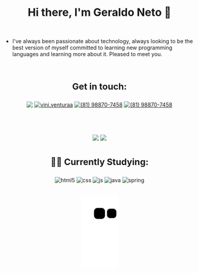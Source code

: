 
<h1 align="center">Hi there, I'm Geraldo Neto 👋</h1> <br/> 

- I've always been passionate about technology, always looking to be the best version of myself committed to learning new programming languages ​​and learning more about it. Pleased to meet you.

</br>

<h3 align="center" style="font-size:23px">Get in touch:</h3>

<p align="center">
<a href="https://www.linkedin.com/in/geraldo-neto-5b919a22b/" target="blank"><img align="center" src="https://img.shields.io/badge/LinkedIn-0077B5?style=for-the-badge&logo=linkedin&logoColor=white"/></a>
<a href="https://www.instagram.com/geraldosneto_/" target="blank"><img align="center" src="https://img.shields.io/badge/Instagram-E4405F?style=for-the-badge&logo=instagram&logoColor=white" alt="vini.venturaa"/></a>
<a href="https://api.whatsapp.com/send?phone=5581995160095&text=Ol%C3%A1%20Geraldo!%20Cheguei%20aqui%20atrav%C3%A9s%20do%20seu%20GitHub." target="blank"><img align="center" src="https://img.shields.io/badge/WhatsApp-25D366?style=for-the-badge&logo=whatsapp&logoColor=white" alt="(81) 98870-7458" /></a>
<a href="mailto:geraldospn26@gmail.com" target="blank"><img align="center" src="https://img.shields.io/badge/Gmail-D14836?style=for-the-badge&logo=gmail&logoColor=white" alt="(81) 98870-7458" /></a>
</p></br>

#

<div align="center">
  <img height="180em" src="https://github-readme-stats.vercel.app/api?username=gera26&show_icons=true&theme=merko"/>
  <img height="173em" src="https://github-readme-stats.vercel.app/api/top-langs/?username=gera26&layout=compact&theme=merko"/>
</div>

#

<h3 align="center"style="font-size:23px">👨‍🎓 Currently Studying:</h3>

<div align="center" style="display: inline_block">
  <img align="center" alt="html5" src="https://img.shields.io/badge/HTML5-E34F26?style=for-the-badge&logo=html5&logoColor=white" />
  <img align="center" alt="css" src="https://img.shields.io/badge/CSS3-1572B6?style=for-the-badge&logo=css3&logoColor=white" />
  <img align="center" alt="js" src="https://img.shields.io/badge/JavaScript-F7DF1E?style=for-the-badge&logo=javascript&logoColor=black" />
  <img align="center" alt="java" src="https://img.shields.io/badge/Java-ED8B00?style=for-the-badge&logo=java&logoColor=white" />
  <img align="center" alt="spring" src="https://img.shields.io/badge/Spring-6DB33F?style=for-the-badge&logo=spring&logoColor=white" />
</div><br/>

<div align="center">

  ![Snake animation](https://github.com/gera26/gera26/blob/output/github-contribution-grid-snake.svg)
  
</div>
